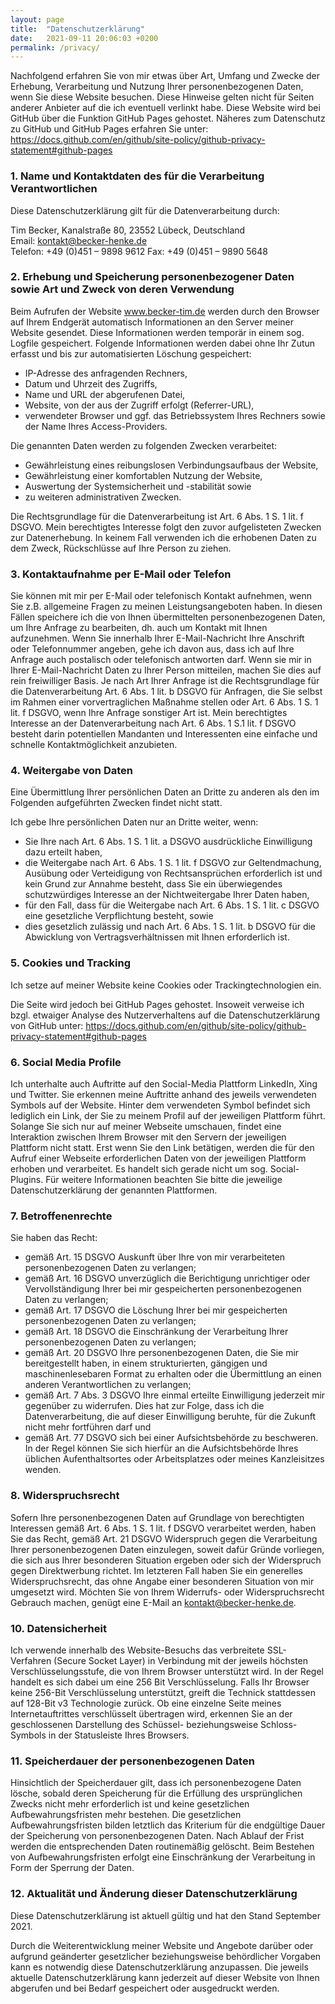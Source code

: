 ```yaml
---
layout: page
title:  "Datenschutzerklärung"
date:   2021-09-11 20:06:03 +0200
permalink: /privacy/
---
```


Nachfolgend erfahren Sie von mir etwas über Art, Umfang und Zwecke der Erhebung, Verarbeitung und Nutzung Ihrer personenbezogenen Daten, wenn Sie diese Website besuchen. Diese Hinweise gelten nicht für Seiten anderer Anbieter auf die ich eventuell verlinkt habe. Diese Website wird bei GitHub über die Funktion GitHub Pages gehostet. Näheres zum Datenschutz zu GitHub und GitHub Pages erfahren Sie unter: <https://docs.github.com/en/github/site-policy/github-privacy-statement#github-pages>

### 1. Name und Kontaktdaten des für die Verarbeitung Verantwortlichen

Diese Datenschutzerklärung gilt für die Datenverarbeitung durch:

Tim Becker, Kanalstraße 80, 23552 Lübeck, Deutschland\
Email: kontakt@becker-henke.de\
Telefon: +49 (0)451 – 9898 9612 Fax: +49 (0)451 – 9890 5648

### 2. Erhebung und Speicherung personenbezogener Daten sowie Art und Zweck von deren Verwendung

Beim Aufrufen der Website www.becker-tim.de werden durch den Browser auf Ihrem Endgerät automatisch Informationen an den Server meiner Website gesendet. Diese Informationen werden temporär in einem sog. Logfile gespeichert. Folgende Informationen werden dabei ohne Ihr Zutun erfasst und bis zur automatisierten Löschung gespeichert:

- IP-Adresse des anfragenden Rechners,
- Datum und Uhrzeit des Zugriffs,
- Name und URL der abgerufenen Datei,
- Website, von der aus der Zugriff erfolgt (Referrer-URL),
- verwendeter Browser und ggf. das Betriebssystem Ihres Rechners sowie der Name Ihres Access-Providers.

Die genannten Daten werden zu folgenden Zwecken verarbeitet:

- Gewährleistung eines reibungslosen Verbindungsaufbaus der Website,
- Gewährleistung einer komfortablen Nutzung der Website,
- Auswertung der Systemsicherheit und -stabilität sowie
- zu weiteren administrativen Zwecken.

Die Rechtsgrundlage für die Datenverarbeitung ist Art. 6 Abs. 1 S. 1 lit. f DSGVO. Mein berechtigtes Interesse folgt den zuvor aufgelisteten Zwecken zur Datenerhebung. In keinem Fall verwenden ich die erhobenen Daten zu dem Zweck, Rückschlüsse auf Ihre Person zu ziehen.

### 3. Kontaktaufnahme per E-Mail oder Telefon

Sie können mit mir per E-Mail oder telefonisch Kontakt aufnehmen, wenn Sie z.B. allgemeine Fragen zu meinen Leistungsangeboten haben. In diesen Fällen speichere ich die von Ihnen übermittelten personenbezogenen Daten, um Ihre Anfrage zu bearbeiten, dh. auch um Kontakt mit Ihnen aufzunehmen. Wenn Sie innerhalb Ihrer E-Mail-Nachricht Ihre Anschrift oder Telefonnummer angeben, gehe ich davon aus, dass ich auf Ihre Anfrage auch postalisch oder telefonisch antworten darf. Wenn sie mir in Ihrer E-Mail-Nachricht Daten zu Ihrer Person mitteilen, machen Sie dies auf rein freiwilliger Basis. Je nach Art Ihrer Anfrage ist die Rechtsgrundlage für die Datenverarbeitung Art. 6 Abs. 1 lit. b DSGVO für Anfragen, die Sie selbst im Rahmen einer vorvertraglichen Maßnahme stellen oder Art. 6 Abs. 1 S. 1 lit. f DSGVO, wenn Ihre Anfrage sonstiger Art ist. Mein berechtigtes Interesse an der Datenverarbeitung nach Art. 6 Abs. 1 S.1 lit. f DSGVO besteht darin potentiellen Mandanten und Interessenten eine einfache und schnelle Kontaktmöglichkeit anzubieten.

### 4. Weitergabe von Daten

Eine Übermittlung Ihrer persönlichen Daten an Dritte zu anderen als den im Folgenden aufgeführten Zwecken findet nicht statt.

Ich gebe Ihre persönlichen Daten nur an Dritte weiter, wenn:

- Sie Ihre nach Art. 6 Abs. 1 S. 1 lit. a DSGVO ausdrückliche Einwilligung dazu erteilt haben,
- die Weitergabe nach Art. 6 Abs. 1 S. 1 lit. f DSGVO zur Geltendmachung, Ausübung oder Verteidigung von Rechtsansprüchen erforderlich ist und kein Grund zur Annahme besteht, dass Sie ein überwiegendes schutzwürdiges Interesse an der Nichtweitergabe Ihrer Daten haben,
- für den Fall, dass für die Weitergabe nach Art. 6 Abs. 1 S. 1 lit. c DSGVO eine gesetzliche Verpflichtung besteht, sowie
- dies gesetzlich zulässig und nach Art. 6 Abs. 1 S. 1 lit. b DSGVO für die Abwicklung von Vertragsverhältnissen mit Ihnen erforderlich ist.

### 5. Cookies und Tracking

Ich setze auf meiner Website keine Cookies oder Trackingtechnologien ein.

Die Seite wird jedoch bei GitHub Pages gehostet. Insoweit verweise ich bzgl. etwaiger Analyse des Nutzerverhaltens auf die Datenschutzerklärung von GitHub unter: <https://docs.github.com/en/github/site-policy/github-privacy-statement#github-pages>

### 6. Social Media Profile

Ich unterhalte auch Auftritte auf den Social-Media Plattform LinkedIn, Xing und Twitter. Sie erkennen meine Auftritte anhand des jeweils verwendeten Symbols auf der Website. Hinter dem verwendeten Symbol befindet sich lediglich ein Link, der Sie zu meinem Profil auf der jeweiligen Plattform führt. Solange Sie sich nur auf meiner Webseite umschauen, findet eine Interaktion zwischen Ihrem Browser mit den Servern der jeweiligen Plattform nicht statt. Erst wenn Sie den Link betätigen, werden die für den Aufruf einer Webseite erforderlichen Daten von der jeweiligen Plattform erhoben und verarbeitet. Es handelt sich gerade nicht um sog. Social-Plugins. Für weitere Informationen beachten Sie bitte die jeweilige Datenschutzerklärung der genannten Plattformen.

### 7. Betroffenenrechte

Sie haben das Recht:

- gemäß Art. 15 DSGVO Auskunft über Ihre von mir verarbeiteten personenbezogenen Daten zu verlangen;
- gemäß Art. 16 DSGVO unverzüglich die Berichtigung unrichtiger oder Vervollständigung Ihrer bei mir gespeicherten personenbezogenen Daten zu verlangen;
- gemäß Art. 17 DSGVO die Löschung Ihrer bei mir gespeicherten personenbezogenen Daten zu verlangen;
- gemäß Art. 18 DSGVO die Einschränkung der Verarbeitung Ihrer personenbezogenen Daten zu verlangen;
- gemäß Art. 20 DSGVO Ihre personenbezogenen Daten, die Sie mir bereitgestellt haben, in einem strukturierten, gängigen und maschinenlesebaren Format zu erhalten oder die Übermittlung an einen anderen Verantwortlichen zu verlangen;
- gemäß Art. 7 Abs. 3 DSGVO Ihre einmal erteilte Einwilligung jederzeit mir gegenüber zu widerrufen. Dies hat zur Folge, dass ich die Datenverarbeitung, die auf dieser Einwilligung beruhte, für die Zukunft nicht mehr fortführen darf und
- gemäß Art. 77 DSGVO sich bei einer Aufsichtsbehörde zu beschweren. In der Regel können Sie sich hierfür an die Aufsichtsbehörde Ihres üblichen Aufenthaltsortes oder Arbeitsplatzes oder meines Kanzleisitzes wenden.

### 8. Widerspruchsrecht

Sofern Ihre personenbezogenen Daten auf Grundlage von berechtigten Interessen gemäß Art. 6 Abs. 1 S. 1 lit. f DSGVO verarbeitet werden, haben Sie das Recht, gemäß Art. 21 DSGVO Widerspruch gegen die Verarbeitung Ihrer personenbezogenen Daten einzulegen, soweit dafür Gründe vorliegen, die sich aus Ihrer besonderen Situation ergeben oder sich der Widerspruch gegen Direktwerbung richtet. Im letzteren Fall haben Sie ein generelles Widerspruchsrecht, das ohne Angabe einer besonderen Situation von mir umgesetzt wird.
Möchten Sie von Ihrem Widerrufs- oder Widerspruchsrecht Gebrauch machen, genügt eine E-Mail an kontakt@becker-henke.de.

### 10. Datensicherheit

Ich verwende innerhalb des Website-Besuchs das verbreitete SSL-Verfahren (Secure Socket Layer) in Verbindung mit der jeweils höchsten Verschlüsselungsstufe, die von Ihrem Browser unterstützt wird. In der Regel handelt es sich dabei um eine 256 Bit Verschlüsselung. Falls Ihr Browser keine 256-Bit Verschlüsselung unterstützt, greift die Technick stattdessen auf 128-Bit v3 Technologie zurück. Ob eine einzelne Seite meines Internetauftrittes verschlüsselt übertragen wird, erkennen Sie an der geschlossenen Darstellung des Schüssel- beziehungsweise Schloss-Symbols in der Statusleiste Ihres Browsers.

### 11. Speicherdauer der personenbezogenen Daten

Hinsichtlich der Speicherdauer gilt, dass ich personenbezogene Daten lösche, sobald deren Speicherung für die Erfüllung des ursprünglichen Zwecks nicht mehr erforderlich ist und keine gesetzlichen Aufbewahrungsfristen mehr bestehen. Die gesetzlichen Aufbewahrungsfristen bilden letztlich das Kriterium für die endgültige Dauer der Speicherung von personenbezogenen Daten. Nach Ablauf der Frist werden die entsprechenden Daten routinemäßig gelöscht. Beim Bestehen von Aufbewahrungsfristen erfolgt eine Einschränkung der Verarbeitung in Form der Sperrung der Daten.

### 12. Aktualität und Änderung dieser Datenschutzerklärung

Diese Datenschutzerklärung ist aktuell gültig und hat den Stand September 2021.

Durch die Weiterentwicklung meiner Website und Angebote darüber oder aufgrund geänderter gesetzlicher beziehungsweise behördlicher Vorgaben kann es notwendig diese Datenschutzerklärung anzupassen. Die jeweils aktuelle Datenschutzerklärung kann jederzeit auf dieser Website von Ihnen abgerufen und bei Bedarf gespeichert oder ausgedruckt werden.
